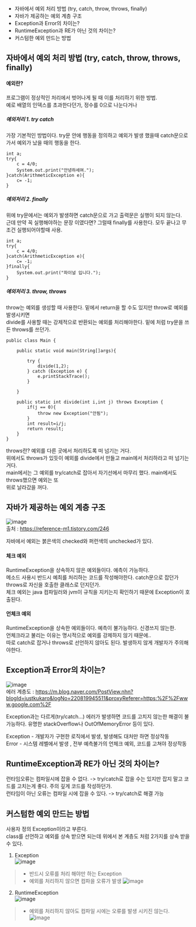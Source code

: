 * 자바에서 예외 처리 방법 (try, catch, throw, throws, finally)
* 자바가 제공하는 예외 계층 구조
* Exception과 Error의 차이는?
* RuntimeException과 RE가 아닌 것의 차이는?
* 커스텀한 예외 만드는 방법

## 자바에서 예외 처리 방법 (try, catch, throw, throws, finally)

#### 예외란? 
프로그램이 정상적인 처리에서 벗어나게 될 때 이를 처리하기 위한 방법.  
예로 배열의 인덱스를 초과한다던가, 정수를 0으로 나눈다거나

##### 예외처리 1. try catch
가장 기본적인 방법이다. try문 안에 행동을 정의하고 예외가 발생 했을때 catch문으로  
가서 예외가 났을 때의 행동을 한다.

    int a;
    try{
        c = 4/0;
        System.out.print("안녕하세여.");
    }catch(ArithmeticException e){
        c= -1;
    }

##### 예외처리 2. finally
위에 try문에서는 예외가 발생하면 catch문으로 가고 출력문은 실행이 되지 않는다.  
근데 만약 꼭 실행해야하는 문장 이였다면?
그럴때 finally를 사용한다. 모두 끝나고 무조건 실행되어야할때 사용.

    int a;
    try{
        c = 4/0;
    }catch(ArithmeticException e){
        c= -1;
    }finally{
        System.out.print("파이널 입니다.");
    }

##### 예외처리 3. throw, throws
throw는 예외를 생성할 때 사용한다.
밑에서 return을 할 수도 있지만 throw로 예외를 발생시키면  
divide를 사용할 때는 강제적으로 반환되는 예외를 처리해야한다. 
밑에 처럼 try문을 쓰든 throws를 쓰던가.

    public class Main {
    
        public static void main(String[]args){
    
            try {
                divide(1,2);
            } catch (Exception e) {
                e.printStackTrace();
            }
    
        }
        
        public static int divide(int i,int j) throws Exception {
            if(j == 0){
                throw new Exception("안됨");
            }
            int result=i/j;
            return result;
        }
    }

throws란? 예외를 다른 곳에서 처리하도록 떠 넘기는 거다.  
위에서도 throws가 있듯이 예외를 divide에서 만들고 main에서 처리하라고 떠 넘기는 거다.  
main에서는 그 예외를 try/catch로 잡아서 자기선에서 마무리 했다. main에서도 throws했으면 예외는 또  
위로 날라갔을 꺼다. 

## 자바가 제공하는 예외 계층 구조
![image](https://user-images.githubusercontent.com/60220562/104123133-a2653280-538c-11eb-8b95-b608554485f7.png)  
출처 : https://reference-m1.tistory.com/246  

자바에서 예외는 붉은색의 checked와 퍼런색의 unchecked가 있다.

#### 체크 예외
RuntimeException을 상속하지 않은 예외들이다. 예측이 가능하다.  
메소드 사용시 반드시 예최를 처리하는 코드를 작성해야한다. catch문으로 잡던가 throws로 자신을 호출한 클래스로 던지던가.  
체크 예외는 java 컴파일러와 jvm이 규칙을 지키는지 확인하기 때문에 Exception이 호출된다.  
#### 언체크 예외 
RuntimeException을 상속한 예외들이다. 예측이 불가능하다. 신경쓰지 않는한.    
언체크라고 불리는 이유는 명시적으로 예외를 강제하지 않기 때문에..  
따로 catch로 잡거나 throws로 선언하지 않아도 된다. 발생하지 않게 개발자가 주의해야한다.  

## Exception과 Error의 차이는?
![image](https://user-images.githubusercontent.com/60220562/104123990-86b05b00-5391-11eb-9189-2f21ad30cf98.png)  
에러 계층도 : https://m.blog.naver.com/PostView.nhn?blogId=justkukaro&logNo=220819945511&proxyReferer=https:%2F%2Fwww.google.com%2F  

Exception과는 다르게(try/catch...) 에러가 발생하면 코드를 고치지 않는한 해결이 불가능하다.  유명한 stackOverflow나 OutOfMemoryError 등이 있다.  

Exception - 개발자가 구현한 로직에서 발생, 발생해도 대처만 하면 정상작동  
Error - 시스템 레벨에서 발생  , 전부 예측불가의 언체크 예외, 코드를 고쳐야 정상작동  

## RuntimeException과 RE가 아닌 것의 차이는?
런타임오류는 컴파일시에 잡을 수 없다.  -> try/catch로 잡을 수는 있지만 잡지 말고 코드를 고치는게 좋다. 주의 깊게 코드를 작성하던가.  
런타임이 아닌 오류는 컴파일 시에 잡을 수 있다.  -> try/catch로 해결 가능  

## 커스텀한 예외 만드는 방법
사용자 정의 Exception이라고 부른다.  
class를 선언하고 예외를 상속 받으면 되는데 위에서 본 계층도 처럼 2가지를 상속 받을 수 있다.  
1. Exception  
![image](https://user-images.githubusercontent.com/60220562/104286833-eecd8100-54f8-11eb-8091-45a6a5b47620.png)  
> * 반드시 오류를 처리 해야만 하는 Exception
> * 예외를 처리하지 않으면 컴파을 오류가 발생
> ![image](https://user-images.githubusercontent.com/60220562/104288410-19b8d480-54fb-11eb-9e3b-8ac11900f11f.png)  
2. RuntimeException  
![image](https://user-images.githubusercontent.com/60220562/104286893-06a50500-54f9-11eb-8604-ea84eaff40d5.png)  
> * 예외를 처리하지 않아도 컴파일 시에는 오류를 발생 시키진 않는다.
> ![image](https://user-images.githubusercontent.com/60220562/104288191-d199b200-54fa-11eb-8939-2c62bf6e84b7.png)  
